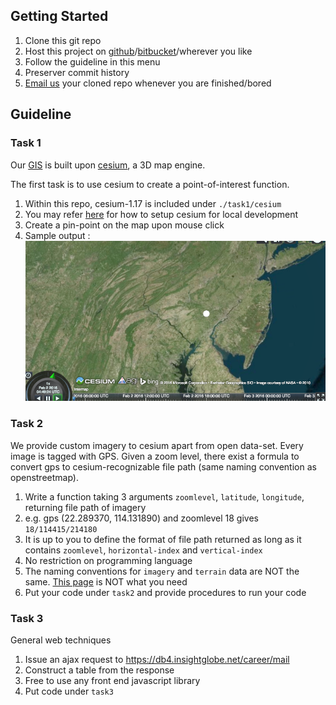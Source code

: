 ## Getting Started
1. Clone this git repo
2. Host this project on [github](https://github.com)/[bitbucket](https://bitbucket.com)/wherever you like
3. Follow the guideline in this menu
4. Preserver commit history
5. [Email us](mailto:alan.cheung@insightrobotics.com) your cloned repo whenever you are finished/bored

## Guideline
### Task 1
Our [GIS](https://www.wikiwand.com/en/Geographic_information_system) is built upon [cesium](https://cesiumjs.org/index.html), a 3D map engine.

The first task is to use cesium to create a point-of-interest function.

1. Within this repo, cesium-1.17 is included under `./task1/cesium`
2. You may refer [here](https://cesiumjs.org/tutorials/cesium-up-and-running/) for how to setup cesium for local development
3. Create a pin-point on the map upon mouse click
4. Sample output : ![image1](./image1.png)

### Task 2
We provide custom imagery to cesium apart from open data-set. Every image is tagged with GPS. Given a zoom level, there exist a formula to convert gps to cesium-recognizable file path (same naming convention as openstreetmap).

1. Write a function taking 3 arguments `zoomlevel`, `latitude`, `longitude`, returning file path of imagery
2. e.g. gps (22.289370, 114.131890) and zoomlevel 18 gives `18/114415/214180`
3. It is up to you to define the format of file path returned as long as it contains `zoomlevel`, `horizontal-index` and `vertical-index`
4. No restriction on programming language
5. The naming conventions for `imagery` and `terrain` data are NOT the same. [This page](https://cesiumjs.org/data-and-assets/terrain/formats/quantized-mesh-1.0.html) is NOT what you need
6. Put your code under `task2` and provide procedures to run your code

### Task 3
General web techniques
1. Issue an ajax request to https://db4.insightglobe.net/career/mail
2. Construct a table from the response
3. Free to use any front end javascript library
4. Put code under `task3`
